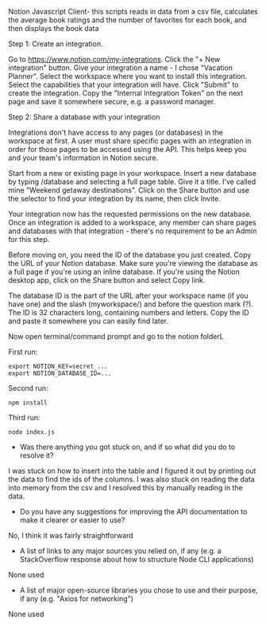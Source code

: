 Notion Javascript Client- this scripts reads in data from a csv file, calculates the average book ratings and the number of favorites for each book, and then displays the book data

Step 1: Create an integration.


Go to https://www.notion.com/my-integrations.
Click the "+ New integration" button.
Give your integration a name - I chose "Vacation Planner".
Select the workspace where you want to install this integration.
Select the capabilities that your integration will have.
Click "Submit" to create the integration.
Copy the "Internal Integration Token" on the next page and save it somewhere secure, e.g. a password manager.

Step 2: Share a database with your integration


Integrations don't have access to any pages (or databases) in the workspace at first. A user must share specific pages with an integration in order for those pages to be accessed using the API. This helps keep you and your team's information in Notion secure.

Start from a new or existing page in your workspace. Insert a new database by typing /database and selecting a full page table. Give it a title. I've called mine "Weekend getaway destinations". Click on the Share button and use the selector to find your integration by its name, then click Invite.

Your integration now has the requested permissions on the new database. Once an integration is added to a workspace, any member can share pages and databases with that integration - there's no requirement to be an Admin for this step.

Before moving on, you need the ID of the database you just created.
Copy the URL of your Notion database. Make sure you're viewing the database as a full page if you're using an inline database.
If you're using the Notion desktop app, click on the Share button and select Copy link.

The database ID is the part of the URL after your workspace name (if you have one) and the slash (myworkspace/) and before the question mark (?). The ID is 32 characters long, containing numbers and letters. Copy the ID and paste it somewhere you can easily find later.

Now open terminal/command prompt and go to the notion folderL

First run:

    export NOTION_KEY=secret_...
    export NOTION_DATABASE_ID=...

Second run:

    npm install
    
Third run:
   
    node index.js
    
- Was there anything you got stuck on, and if so what did you do to resolve it?

I was stuck on how to insert into the table and I figured it out by printing out the data to find the ids of the columns. I was also stuck on reading the data into memory from the csv and I resolved this by manually reading in the data.


- Do you have any suggestions for improving the API documentation to make it clearer or easier to use?

No, I think it was fairly straightforward


- A list of links to any major sources you relied on, if any (e.g. a StackOverflow response about how to structure Node CLI applications)

None used

- A list of major open-source libraries you chose to use and their purpose, if any (e.g. "Axios for networking")

None used
